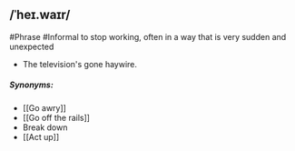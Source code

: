 ## /ˈheɪ.waɪr/  
#Phrase  #Informal 
to stop working, often in a way that is very sudden and unexpected

- The television's gone haywire.

##### Synonyms:
- [[Go awry]]
- [[Go off the rails]]
- Break down
- [[Act up]]